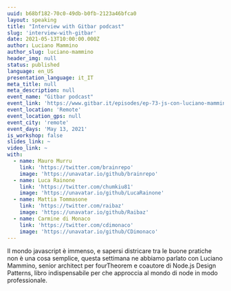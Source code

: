 ```yaml
---
uuid: b68bf182-70c0-49db-b0fb-2123a46bfca0
layout: speaking
title: "Interview with Gitbar podcast"
slug: 'interview-with-gitbar'
date: 2021-05-13T10:00:00.000Z
author: Luciano Mammino
author_slug: luciano-mammino
header_img: null
status: published
language: en_US
presentation_language: it_IT
meta_title: null
meta_description: null
event_name: "Gitbar podcast"
event_link: 'https://www.gitbar.it/episodes/ep-73-js-con-luciano-mammino_2'
event_location: 'Remote'
event_location_gps: null
event_city: 'remote'
event_days: 'May 13, 2021'
is_workshop: false
slides_link: ~
video_link: ~
with:
  - name: Mauro Murru
    link: 'https://twitter.com/brainrepo'
    image: 'https://unavatar.io/github/brainrepo'
  - name: Luca Rainone
    link: 'https://twitter.com/chumkiu81'
    image: 'https://unavatar.io/github/LucaRainone'
  - name: Mattia Tommasone
    link: 'https://twitter.com/raibaz'
    image: 'https://unavatar.io/github/Raibaz'
  - name: Carmine di Monaco
    link: 'https://twitter.com/cdimonaco'
    image: 'https://unavatar.io/github/CDimonaco'
---
```


Il mondo javascript è immenso, e sapersi districare tra le buone pratiche non è una cosa semplice, questa settimana ne abbiamo parlato con Luciano Mammino, senior architect per fourTheorem e coautore di Node.js Design Patterns, libro indispensabile per che approccia al mondo di node in modo professionale.
